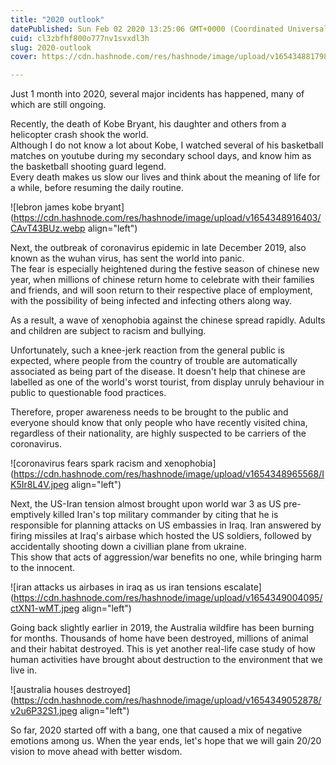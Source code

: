 ```yaml
---
title: "2020 outlook"
datePublished: Sun Feb 02 2020 13:25:06 GMT+0000 (Coordinated Universal Time)
cuid: cl3zbfhf800o777nv1svxdl3h
slug: 2020-outlook
cover: https://cdn.hashnode.com/res/hashnode/image/upload/v1654348817989/-8r01zx2o.jpg

---
```


Just 1 month into 2020, several major incidents has happened, many of which are still ongoing.

Recently, the death of Kobe Bryant, his daughter and others from a helicopter crash shook the world.  
Although I do not know a lot about Kobe, I watched several of his basketball matches on youtube during my secondary school days, and know him as the basketball shooting guard legend.  
Every death makes us slow our lives and think about the meaning of life for a while, before resuming the daily routine.


![lebron james kobe bryant](https://cdn.hashnode.com/res/hashnode/image/upload/v1654348916403/CAvT43BUz.webp align="left")

Next, the outbreak of coronavirus epidemic in late December 2019, also known as the wuhan virus, has sent the world into panic.  
The fear is especially heightened during the festive season of chinese new year, when millions of chinese return home to celebrate with their families and friends, and will soon return to their respective place of employment, with the possibility of being infected and infecting others along way.

As a result, a wave of xenophobia against the chinese spread rapidly. Adults and children are subject to racism and bullying.

Unfortunately, such a knee-jerk reaction from the general public is expected, where people from the country of trouble are automatically associated as being part of the disease. It doesn't help that chinese are labelled as one of the world's worst tourist, from display unruly behaviour in public to questionable food practices.

Therefore, proper awareness needs to be brought to the public and everyone should know that only people who have recently visited china, regardless of their nationality, are highly suspected to be carriers of the coronavirus.


![coronavirus fears spark racism and xenophobia](https://cdn.hashnode.com/res/hashnode/image/upload/v1654348965568/IK5Ir8L4V.jpeg align="left")

Next, the US-Iran tension almost brought upon world war 3 as US pre-emptively killed Iran's top military commander by citing that he is responsible for planning attacks on US embassies in Iraq. Iran answered by firing missiles at Iraq's airbase which hosted the US soldiers, followed by accidentally shooting down a civillian plane from ukraine.  
This show that acts of aggression/war benefits no one, while bringing harm to the innocent.


![iran attacks us airbases in iraq as us iran tensions escalate](https://cdn.hashnode.com/res/hashnode/image/upload/v1654349004095/ctXN1-wMT.jpeg align="left")

Going back slightly earlier in 2019, the Australia wildfire has been burning for months. Thousands of home have been destroyed, millions of animal and their habitat destroyed. This is yet another real-life case study of how human activities have brought about destruction to the environment that we live in.


![australia houses destroyed](https://cdn.hashnode.com/res/hashnode/image/upload/v1654349052878/v2u6P32S1.jpeg align="left")

So far, 2020 started off with a bang, one that caused a mix of negative emotions among us. When the year ends, let's hope that we will gain 20/20 vision to move ahead with better wisdom.